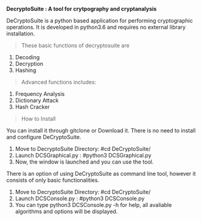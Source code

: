 **DecryptoSuite : A tool for crytpography and cryptanalysis**

DeCryptoSuite is a python based application for performing cryptographic operations.
It is developed in python3.6 and requires no external library installation.

>These basic functions of decryptosuite are
  1. Decoding
  1. Decryption
  1. Hashing

>Advanced functions includes:
  1. Frequency Analysis
  1. Dictionary Attack
  1. Hash Cracker

>How to Install

You can install it through gitclone or Download it.
There is no need to install and configure DeCryptoSuite.

  1. Move to DecryptoSuite Directory: #cd DeCryptoSuite/
  1. Launch DCSGraphical.py : #python3 DCSGraphical.py
  1. Now, the window is launched and you can use the tool.

There is an option of using DeCryptoSuite as command line tool, however it consists of only basic functionalities.

  1. Move to DecryptoSuite Directory: #cd DeCryptoSuite/
  1. Launch DCSConsole.py : #python3 DCSConsole.py
  1. You can type python3 DCSConsole.py -h for help, all avaliable algorithms and options will be displayed.
